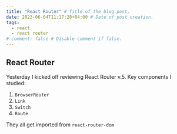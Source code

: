 ```yaml
---
title: "React Router" # Title of the blog post.
date: 2023-06-04T11:17:28+04:00 # Date of post creation.
tags:
  - react
  - react router
# comment: false # Disable comment if false.
---
```


## React Router
Yesterday I kicked off reviewing React Router v.5. Key components I studied:
1. `BrowserRouter`
2. `Link`
3. `Switch`
4. `Route`

They all get imported from `react-router-dom`
